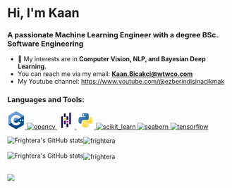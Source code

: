 <h1 align=>Hi, I'm Kaan</h1>
<h3 align=>A passionate Machine Learning Engineer with a degree BSc. Software Engineering</h3>

- 🔭 My interests are in **Computer Vision, NLP, and Bayesian Deep Learning.**
- You can reach me via my email: **Kaan.Bicakci@wtwco.com**
- My Youtube channel: https://www.youtube.com/@ezberindisinacikmak
<!-- <h3 align="left">Connect with me:</h3> -->

<p align="left">
</p>

<h3 align="left">Languages and Tools:</h3>
<p align="left"> <a href="https://www.w3schools.com/cpp/" target="_blank" rel="noreferrer"> <img src="https://raw.githubusercontent.com/devicons/devicon/master/icons/cplusplus/cplusplus-original.svg" alt="cplusplus" width="40" height="40"/> </a> <a href="https://opencv.org/" target="_blank" rel="noreferrer"> <img src="https://www.vectorlogo.zone/logos/opencv/opencv-icon.svg" alt="opencv" width="40" height="40"/> </a> <a href="https://pandas.pydata.org/" target="_blank" rel="noreferrer"> <img src="https://raw.githubusercontent.com/devicons/devicon/2ae2a900d2f041da66e950e4d48052658d850630/icons/pandas/pandas-original.svg" alt="pandas" width="40" height="40"/> </a> <a href="https://www.python.org" target="_blank" rel="noreferrer"> <img src="https://raw.githubusercontent.com/devicons/devicon/master/icons/python/python-original.svg" alt="python" width="40" height="40"/> </a> <a href="https://scikit-learn.org/" target="_blank" rel="noreferrer"> <img src="https://upload.wikimedia.org/wikipedia/commons/0/05/Scikit_learn_logo_small.svg" alt="scikit_learn" width="40" height="40"/> </a> <a href="https://seaborn.pydata.org/" target="_blank" rel="noreferrer"> <img src="https://seaborn.pydata.org/_images/logo-mark-lightbg.svg" alt="seaborn" width="40" height="40"/> </a> <a href="https://www.tensorflow.org" target="_blank" rel="noreferrer"> <img src="https://www.vectorlogo.zone/logos/tensorflow/tensorflow-icon.svg" alt="tensorflow" width="40" height="40"/> </a> </p>

<!-- <a href="https://github.com/Frightera/github-readme-stats"><img alt="Frightera's stats" src="https://github-readme-stats.vercel.app/api?username=Frightera&show_icons=true&count_private=true&theme=react&hide_border=true&bg_color=0D1117"></a> -->


<div>
  <img align="left" src="https://github-readme-stats.vercel.app/api/top-langs?username=frightera&show_icons=true&theme=highcontrast&locale=en&layout=compact" alt="Frightera's GitHub stats" />
  <img align="center" src="https://github-readme-stats.vercel.app/api?username=Frightera&show_icons=true&theme=radical&count_private=true" alt="frightera" />
</div>
<br clear="both" />

<div>
  <img align="left" src="http://github-profile-summary-cards.vercel.app/api/cards/repos-per-language?username=Frightera&theme=aura_dark" alt="Frightera's GitHub stats" />
  <img align="center" src="http://github-profile-summary-cards.vercel.app/api/cards/productive-time?username=Frightera&theme=aura_dark&utcOffset=8" alt="frightera" />
</div>
<br clear="both" />


![](https://komarev.com/ghpvc/?username=Frightera&color=green)


